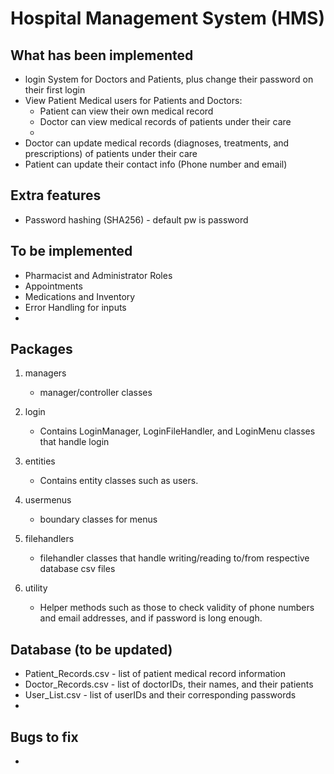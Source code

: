 # Hospital Management System (HMS)

## What has been implemented
* login System for Doctors and Patients, plus change their password on their first login
* View Patient Medical users for Patients and Doctors:
  * Patient can view their own medical record
  * Doctor can view medical records of patients under their care
  * 
* Doctor can update medical records (diagnoses, treatments, and prescriptions) of patients under their care
* Patient can update their contact info (Phone number and email)

## Extra features
* Password hashing (SHA256) - default pw is password

## To be implemented
* Pharmacist and Administrator Roles
* Appointments
* Medications and Inventory
* Error Handling for inputs
* 

## Packages
1. managers
   * manager/controller classes

2. login
   * Contains LoginManager, LoginFileHandler, and LoginMenu classes that handle login

3. entities
   * Contains entity classes such as users.

4. usermenus
   * boundary classes for menus
     
5. filehandlers
   * filehandler classes that handle writing/reading to/from respective database csv files

7. utility
   * Helper methods such as those to check validity of phone numbers and email addresses, and if password is long enough.

## Database (to be updated)
* Patient_Records.csv - list of patient medical record information
* Doctor_Records.csv - list of doctorIDs, their names, and their patients
* User_List.csv - list of userIDs and their corresponding passwords
* 

## Bugs to fix
* 

